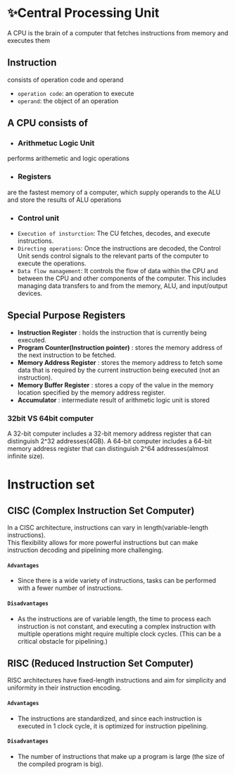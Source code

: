 # ✨Central Processing Unit
A CPU is the brain of a computer that fetches instructions from memory and executes them<br>

## Instruction
consists of operation code and operand<br>
- `operation code`: an operation to execute
- `operand`: the object of an operation

## A CPU consists of
- ### Arithmetuc Logic Unit
performs arithemetic and logic operations
- ### Registers
are the fastest memory of a computer, which supply operands to the ALU and store the results of ALU operations
- ### Control unit
- `Execution of insturction`: The CU fetches, decodes, and execute instructions.
- `Directing operations`: Once the instructions are decoded, the Control Unit sends control signals to the relevant parts of the computer to execute the operations.
- `Data flow management`: It controls the flow of data within the CPU and between the CPU and other components of the computer. This includes managing data transfers to and from the memory, ALU, and input/output devices.

## Special Purpose Registers
* **Instruction Register** : holds the instruction that is currently being executed.
* **Program Counter(Instruction pointer)** : stores the memory address of the next instruction to be fetched.
* **Memory Address Register** : stores the memory address to fetch some data that is required by the current instruction being executed (not an instruction).
* **Memory Buffer Register** : stores a copy of the value in the memory location specified by the memory address register.
* **Accumulator** : intermediate result of arithmetic logic unit is stored
### 32bit VS 64bit computer
A 32-bit computer includes a 32-bit memory address register that can distinguish 2^32 addresses(4GB).
A 64-bit computer includes a 64-bit memory address register that can distinguish 2^64 addresses(almost infinite size).

# Instruction set
## CISC (Complex Instruction Set Computer)
In a CISC architecture, instructions can vary in length(variable-length instructions).<br>
This flexibility allows for more powerful instructions but can make instruction decoding and pipelining more challenging.<br>
#### `Advantages`
- Since there is a wide variety of instructions, tasks can be performed with a fewer number of instructions.
#### `Disadvantages`
- As the instructions are of variable length, the time to process each instruction is not constant, and executing a complex instruction with multiple operations might require multiple clock cycles. (This can be a critical obstacle for pipelining.)

## RISC (Reduced Instruction Set Computer)
RISC architectures have fixed-length instructions and aim for simplicity and uniformity in their instruction encoding.
#### `Advantages`
- The instructions are standardized, and since each instruction is executed in 1 clock cycle, it is optimized for instruction pipelining.
#### `Disadvantages`
- The number of instructions that make up a program is large (the size of the compiled program is big).
